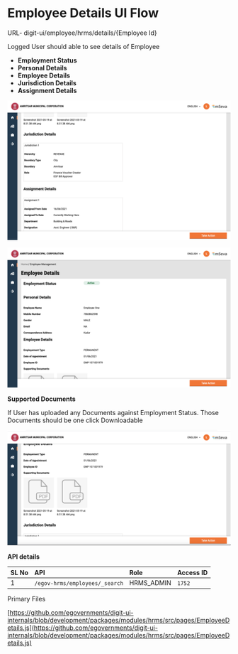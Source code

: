 # Employee Details UI Flow

URL- digit-ui/employee/hrms/details/{Employee Id}

Logged User should able to see details of Employee

* **Employment Status**
* **Personal Details**
* **Employee Details**
* **Jurisdiction Details**
* **Assignment Details**

![](../../../.gitbook/assets/image%20%28291%29.png)

![](../../../.gitbook/assets/image%20%28279%29.png)

**Supported Documents**

If User has uploaded any Documents against Employment Status. Those Documents should be one click Downloadable

![](../../../.gitbook/assets/image%20%28277%29.png)

**API details**

| **SL No** | **API** | **Role** | **Access ID** |
| :--- | :--- | :--- | :--- |
| 1 | `/egov-hrms/employees/_search` | HRMS\_ADMIN | `1752` |

Primary Files

[https://github.com/egovernments/digit-ui-internals/blob/development/packages/modules/hrms/src/pages/EmployeeDetails.js](https://github.com/egovernments/digit-ui-internals/blob/development/packages/modules/hrms/src/pages/EmployeeDetails.js)

